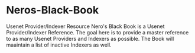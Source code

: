 # Neros-Black-Book
Usenet Provider/Indexer Resource
Nero's Black Book is a Usenet Provider/Indexer Reference.
The goal here is to provide a master reference to as many Usenet Providers and Indexers as possible.  The Book will maaintain a list of inactive Indexers as well.
